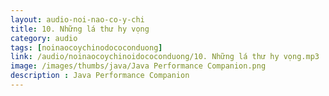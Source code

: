 ```yaml
---
layout: audio-noi-nao-co-y-chi
title: 10. Những lá thư hy vọng
category: audio
tags: [noinaocoychinodococonduong]
link: /audio/noinaocoychinoidococonduong/10. Những lá thư hy vọng.mp3 
image: /images/thumbs/java/Java Performance Companion.png
description : Java Performance Companion 
---
```












